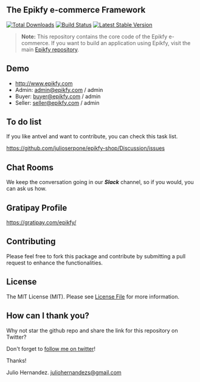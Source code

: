 ## The Epikfy e-commerce Framework



<a href="https://packagist.org/packages/ant-vel/Shop"><img src="https://img.shields.io/packagist/dt/antvel/shop.svg" alt="Total Downloads"></a>
<a href="https://travis-ci.org/ant-vel/Shop"><img src="https://travis-ci.org/ant-vel/Shop.svg" alt="Build Status"></a>
<a href="https://packagist.org/packages/ant-vel/Shop"><img src="https://img.shields.io/packagist/v/antvel/shop.svg" alt="Latest Stable Version"></a>



> **Note:** This repository contains the core code of the Epikfy e-commerce. If you want to build an application using Epikfy, visit the main [Epikfy repository](https://github.com/julioserpone/epikfy-shop).
 


## Demo

* <a href="http://www.epikfy.com" target="_blank">http://www.epikfy.com</a>
* Admin: admin@epikfy.com / admin
* Buyer: buyer@epikfy.com / admin
* Seller: seller@epikfy.com / admin


## To do list
If you like antvel and want to contribute, you can check this task list.

<a href="https://github.com/julioserpone/epikfy-shop/Discussion/issues" target="_blank">https://github.com/julioserpone/epikfy-shop/Discussion/issues</a>


## Chat Rooms

We keep the conversation going in our ***Slack*** channel, so if you would, you can ask us how.


## Gratipay Profile

<a href="https://gratipay.com/epikfy/" target="_blank">https://gratipay.com/epikfy/</a>

## Contributing

Please feel free to fork this package and contribute by submitting a pull request to enhance the functionalities.

## License

The MIT License (MIT). Please see [License File](https://github.com/julioserpone/epikfy/blob/master/LICENSE) for more information.


## How can I thank you?
Why not star the github repo and share the link for this repository on Twitter?


Don't forget to [follow me on twitter](https://twitter.com/julioserpone)!

Thanks!

Julio Hernandez.
juliohernandezs@gmail.com



